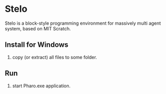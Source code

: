 # Stelo
Stelo is a block-style programming environment for massively multi agent system, based on MIT Scratch.

## Install for Windows
1. copy (or extract) all files to some folder.

## Run
1. start Pharo.exe application.
